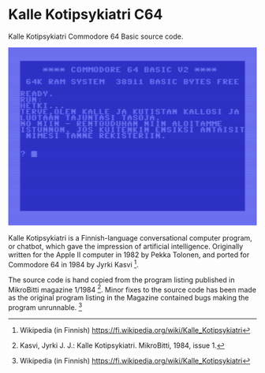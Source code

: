 # Kalle Kotipsykiatri C64

Kalle Kotipsykiatri Commodore 64 Basic source code.

![Kalle Kotipsykiatri](assets/kalle.png)

Kalle Kotipsykiatri is a Finnish-language conversational computer program, or chatbot, which gave the impression of artificial intelligence. Originally written for the Apple II computer in 1982 by Pekka Tolonen, and ported for Commodore 64 in 1984 by Jyrki Kasvi [^1].

The source code is hand copied from the program listing published in MikroBitti magazine 1/1984 [^2]. Minor fixes to the source code has been made as the original program listing in the Magazine contained bugs making the program unrunnable. [^1]

[^1]: Wikipedia (in Finnish) https://fi.wikipedia.org/wiki/Kalle_Kotipsykiatri
[^2]: Kasvi, Jyrki J. J.: Kalle Kotipsykiatri. MikroBitti, 1984, issue 1.
